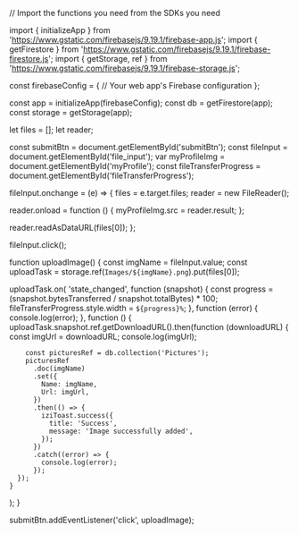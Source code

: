  // Import the functions you need from the SDKs you need

import { initializeApp } from 'https://www.gstatic.com/firebasejs/9.19.1/firebase-app.js';
import { getFirestore } from 'https://www.gstatic.com/firebasejs/9.19.1/firebase-firestore.js';
import { getStorage, ref } from 'https://www.gstatic.com/firebasejs/9.19.1/firebase-storage.js';

const firebaseConfig = {
  // Your web app's Firebase configuration
};

const app = initializeApp(firebaseConfig);
const db = getFirestore(app);
const storage = getStorage(app);

let files = [];
let reader;

const submitBtn = document.getElementById('submitBtn');
const fileInput = document.getElementById('file_input');
var myProfileImg = document.getElementById('myProfile');
const fileTransferProgress = document.getElementById('fileTransferProgress');

fileInput.onchange = (e) => {
  files = e.target.files;
  reader = new FileReader();

  reader.onload = function () {
    myProfileImg.src = reader.result;
  };

  reader.readAsDataURL(files[0]);
};

fileInput.click();

function uploadImage() {
  const imgName = fileInput.value;
  const uploadTask = storage.ref(`Images/${imgName}.png`).put(files[0]);

  uploadTask.on(
    'state_changed',
    function (snapshot) {
      const progress = (snapshot.bytesTransferred / snapshot.totalBytes) * 100;
      fileTransferProgress.style.width = `${progress}%`;
    },
    function (error) {
      console.log(error);
    },
    function () {
      uploadTask.snapshot.ref.getDownloadURL().then(function (downloadURL) {
        const imgUrl = downloadURL;
        console.log(imgUrl);

        const picturesRef = db.collection('Pictures');
        picturesRef
          .doc(imgName)
          .set({
            Name: imgName,
            Url: imgUrl,
          })
          .then(() => {
            iziToast.success({
              title: 'Success',
              message: 'Image successfully added',
            });
          })
          .catch((error) => {
            console.log(error);
          });
      });
    }
  );
}

submitBtn.addEventListener('click', uploadImage);
